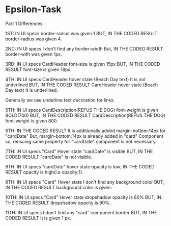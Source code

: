 # Epsilon-Task
Part 1
Differences:

1ST:
  IN UI specs border-radius was given 1 BUT,
  IN THE CODED RESULT border-radius was given 4.
  
2ND:
  IN UI specs I don't find any border-width But,
  IN THE CODED RESULT border-with was given 1px.
  
3RD:
  IN UI specs CardHeader font-size is given 15px BUT,
  IN THE CODED RESULT font-size is given 18px.
  
 4TH:
  IN UI specs CardHeader hover state (Beach Day text) It is not underlined BUT,
  IN THE CODED RESULT CardHeader hover state (Beach Day text) It is underlined.
  
  Generally we use underline text decoration for links.
  
  5TH:
   IN UI specs CardDescription(REFUS THE DOG) font-weight is given BOLD(700) BUT,
   IN THE CODED RESULT CardDescription(REFUS THE DOG) font-weight is given 800.
   
  6TH:
   IN THE CODED RESULT It is additionally added margin-bottom:14px for "cardDate" But,
   margin-bottom:14px is already added in "card" Component so, reusuing same
   property for "cardDate" component is not necessary.
   
  7TH:
   IN UI specs "Card" Hover state "cardDate" is visible BUT,
   IN THE CODED RESULT "cardDate" is not visible.
   
  8TH:
    IN UI specs "cardDate" hover state opacity is low;
    IN THE CODED RESULT opacity is high(i.e opacity:1).
    
  9TH:
    IN UI specs "Card" Hover state I don't find any background color BUT,
    IN THE CODED RESULT background color is given.
    
  10TH:
    IN UI specs "Card" Hover state dropshadow opacity is 60% BUT,
    IN THE CODED RESULT dropshadow opacity is 90%.
    
  11TH:
     IN UI specs I don't find any "card" component border BUT,
     IN THE CODED RESULT It is given 1 px.
